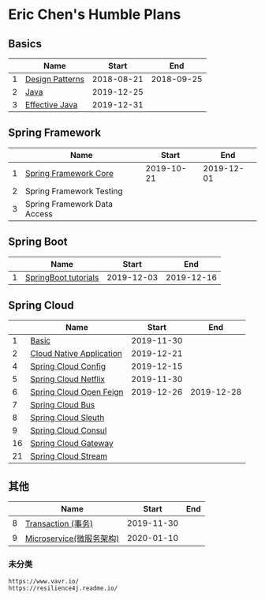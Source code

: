# Eric Chen's Humble Plans

## Basics

|      | Name                                            | Start      | End        |
| ---- | ----------------------------------------------- | ---------- | ---------- |
| 1    | [Design Patterns](01-design-patterns/README.md) | 2018-08-21 | 2018-09-25 |
| 2    | [Java](04-java/01-basic/01-introduction.md)     | 2019-12-25 |            |
| 3    | [Effective Java](06-effective-java/README.md)   | 2019-12-31 |            |

## Spring Framework

|      | Name                                                         | Start      | End        |
| ---- | ------------------------------------------------------------ | ---------- | ---------- |
| 1    | [Spring Framework Core](02-spring-framework-documentation/02-core/README.md) | 2019-10-21 | 2019-12-01 |
| 2    | Spring Framework Testing                                     |            |            |
| 3    | Spring Framework Data Access                                 |            |            |

## Spring Boot

|      | Name                                                         | Start      | End        |
| ---- | ------------------------------------------------------------ | ---------- | ---------- |
| 1    | [SpringBoot tutorials](03-spring-boot-documentation/01-tutorials) | 2019-12-03 | 2019-12-16 |

## Spring Cloud

|      | Name                                                         | Start      | End        |
| ---- | ------------------------------------------------------------ | ---------- | ---------- |
| 1    | [Basic](05-spring-cloud-documentation/01-basic)              | 2019-11-30 |            |
| 2    | [Cloud Native Application](05-spring-cloud-documentation/02-cloud-native-application/README.md) | 2019-12-21 |            |
| 4    | [Spring Cloud Config](05-spring-cloud-documentation/04-spring-cloud-conig/README.md) | 2019-12-15 |            |
| 5    | [Spring Cloud Netflix](05-spring-cloud-documentation/05-spring-cloud-netflix/README.md) | 2019-11-30 |            |
| 6    | [Spring Cloud Open Feign](05-spring-cloud-documentation/06-spring-cloud-open-feign/README.md) | 2019-12-26 | 2019-12-28 |
| 7    | [Spring Cloud Bus](05-spring-cloud-documentation/07-spring-cloud-bus/README.md) |            |            |
| 8    | [Spring Cloud Sleuth](05-spring-cloud-documentation/08-spring-cloud-sleuth/README.md) |            |            |
| 9    | [Spring Cloud Consul](05-spring-cloud-documentation/09-spring-cloud-consul/README.md) |            |            |
| 16   | [Spring Cloud Gateway](05-spring-cloud-documentation/09-spring-cloud-consul/README.md) |            |            |
| 21   | [Spring Cloud Stream](05-spring-cloud-documentation/21-spring-cloud-stream/README.md) |            |            |

## 其他

|      | Name                                                    | Start      | End  |
| ---- | ------------------------------------------------------- | ---------- | ---- |
| 8    | [Transaction (事务)](08-transaction/README.md)          | 2019-11-30 |      |
| 9    | [Microservice(微服务架构)](09-micro-services/README.md) | 2020-01-10 |      |

### 未分类

```
https://www.vavr.io/
https://resilience4j.readme.io/
```

